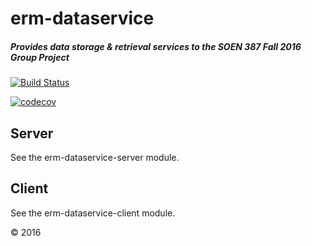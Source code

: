 # erm-dataservice

##### Provides data storage & retrieval services to the SOEN 387 Fall 2016 Group Project

[![Build Status](https://travis-ci.org/soen387-fall2016/erm-dataservice.svg?branch=master)](https://travis-ci.org/soen387-fall2016/erm-dataservice)

[![codecov](https://codecov.io/gh/soen387-fall2016/erm-dataservice/branch/master/graph/badge.svg)](https://codecov.io/gh/soen387-fall2016/erm-dataservice)

## Server
See the erm-dataservice-server module.

## Client
See the erm-dataservice-client module.

&copy; 2016
